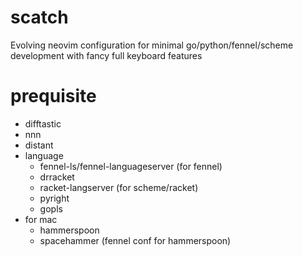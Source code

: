 # scatch

Evolving neovim configuration for minimal go/python/fennel/scheme development with fancy full keyboard features

# prequisite
* difftastic
* nnn 
* distant
* language
    * fennel-ls/fennel-languageserver (for fennel)
    * drracket 
    * racket-langserver (for scheme/racket)
    * pyright
    * gopls
* for mac
    * hammerspoon
    * spacehammer (fennel conf for hammerspoon)

